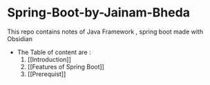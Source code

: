 # Spring-Boot-by-Jainam-Bheda
This repo contains notes of Java Framework , spring boot made with Obsidian

- The Table of content are :
	 1. [[Introduction]]
	 2. [[Features of Spring Boot]]
	 3. [[Prerequist]]